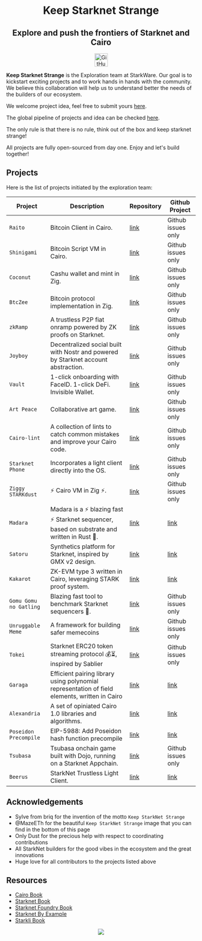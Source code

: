 <div align="center">
    <h1>Keep Starknet Strange</h1>
  <h2>Explore and push the frontiers of Starknet and Cairo</h2>
</div>

<div align="center">
<img alt="GitHub Org's stars" src="https://img.shields.io/github/stars/keep-starknet-strange?style=plastic&logo=github" height="35">
</div>

**Keep Starknet Strange** is the Exploration team at StarkWare. Our goal is to kickstart exciting projects and to work hands in hands with the community.
We believe this collaboration will help us to understand better the needs of the builders of our ecosystem.

We welcome project idea, feel free to submit yours [here](https://github.com/orgs/keep-starknet-strange/discussions/new?category=ideas).

The global pipeline of projects and idea can be checked [here](https://github.com/orgs/keep-starknet-strange/projects/3/views/1).

The only rule is that there is no rule, think out of the box and keep starknet strange!

All projects are fully open-sourced from day one. Enjoy and let's build together!

## Projects

Here is the list of projects initiated by the exploration team:

| Project  | Description                     | Repository                                     | Github Project                                          |
| -------- | ------------------------------- | ---------------------------------------------- | ------------------------------------------------------- |
| `Raito` | Bitcoin Client in Cairo. | [link](https://github.com/keep-starknet-strange/raito) | Github issues only |
| `Shinigami` | Bitcoin Script VM in Cairo. | [link](https://github.com/keep-starknet-strange/shinigami) | Github issues only |
| `Coconut` | Cashu wallet and mint in Zig. | [link](https://github.com/zig-bitcoin/coconut) | Github issues only |
| `BtcZee` | Bitcoin protocol implementation in Zig. | [link](https://github.com/zig-bitcoin/btczee) | Github issues only |
| `zkRamp` | A trustless P2P fiat onramp powered by ZK proofs on Starknet. | [link](https://github.com/keep-starknet-strange/zkramp) | Github issues only |
| `Joyboy` | Decentralized social built with Nostr and powered by Starknet account abstraction. | [link](https://github.com/keep-starknet-strange/joyboy) | Github issues only |
| `Vault` | 1-click onboarding with FaceID. 1-click DeFi. Invisible Wallet. | [link](https://github.com/keep-starknet-strange/vault) | Github issues only |
| `Art Peace` | Collaborative art game. | [link](https://github.com/keep-starknet-strange/art-peace) | Github issues only |
| `Cairo-lint` | A collection of lints to catch common mistakes and improve your Cairo code. | [link](https://github.com/keep-starknet-strange/cairo-lint) | Github issues only |
| `Starknet Phone` | Incorporates a light client directly into the OS. | [link](https://github.com/keep-starknet-strange/starknet-phone) | Github issues only |
| `Ziggy STARKdust` | ⚡ Cairo VM in Zig ⚡. | [link](https://github.com/keep-starknet-strange/ziggy-starkdust) | Github issues only |
| `Madara` | Madara is a ⚡ blazing fast ⚡ Starknet sequencer, based on substrate and written in Rust 🦀. | [link](https://github.com/keep-starknet-strange/madara) | [link](https://github.com/orgs/keep-starknet-strange/projects/10/views/1) |
| `Satoru` | Synthetics platform for Starknet, inspired by GMX v2 design. | [link](https://github.com/keep-starknet-strange/satoru) | [link](https://github.com/orgs/keep-starknet-strange/projects/11) |
| `Kakarot` | ZK-EVM type 3 written in Cairo, leveraging STARK proof system. | [link](https://github.com/kkrt-labs/kakarot) | [link](https://github.com/orgs/kkrt-labs/projects/3) |
| `Gomu Gomu no Gatling` | Blazing fast tool to benchmark Starknet sequencers 🦀. | [link](https://github.com/keep-starknet-strange/gomu-gomu-no-gatling) | Github issues only |
| `Unruggable Meme` | A framework for building safer memecoins | [link](https://github.com/keep-starknet-strange/unruggable.meme) | Github issues only |
| `Tokei` | Starknet ERC20 token streaming protocol 💰⏳, inspired by Sablier | [link](https://github.com/starknet-io/tokei) | Github issues only |
| `Garaga` | Efficient pairing library using polynomial representation of field elements, written in Cairo | [link](https://github.com/keep-starknet-strange/garaga) | [link](https://github.com/orgs/keep-starknet-strange/projects/5) |
| `Alexandria` | A set of opiniated Cairo 1.0 libraries and algorithms. | [link](https://github.com/keep-starknet-strange/alexandria) | [link](https://github.com/orgs/keep-starknet-strange/projects/2/views/1) |
| `Poseidon Precompile` | EIP-5988: Add Poseidon hash function precompile | [link](https://github.com/keep-starknet-strange/poseidon-rs) | [link](https://eips.ethereum.org/EIPS/eip-5988) |
| `Tsubasa` | Tsubasa onchain game built with Dojo, running on a Starknet Appchain. | [link](https://github.com/keep-starknet-strange/tsubasa) | Github issues only |
| `Beerus` | StarkNet Trustless Light Client. | [link](https://github.com/keep-starknet-strange/beerus) | [link](https://github.com/orgs/keep-starknet-strange/projects/1)|

## Acknowledgements

- Sylve from briq for the invention of the motto `Keep StarkNet Strange` 
- @MazeETh for the beautiful `Keep StarkNet Strange` image that you can find in the bottom of this page
- Only Dust for the precious help with respect to coordinating contributions
- All StarkNet builders for the good vibes in the ecosystem and the great innovations
- Huge love for all contributors to the projects listed above

## Resources

- [Cairo Book](https://book.cairo-lang.org/)
- [Starknet Book](https://book.starknet.io/)
- [Starknet Foundry Book](https://foundry-rs.github.io/starknet-foundry/)
- [Starknet By Example](https://starknet-by-example.voyager.online/)
- [Starkli Book](https://book.starkli.rs/)
  
<div align="center">
    <img src="https://raw.githubusercontent.com/keep-starknet-strange/.github/main/resources/img/kss.jpeg" >
<div align="center">
